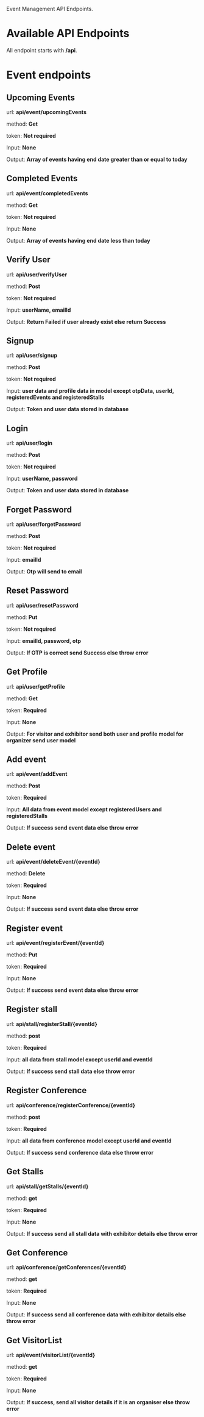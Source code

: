 Event Management API Endpoints.

# Available API Endpoints

All endpoint starts with **/api**.

# Event endpoints

## Upcoming Events

url: **api/event/upcomingEvents**

method: **Get**

token: **Not required**

Input: **None**

Output: **Array of events having end date greater than or equal to today**

## Completed Events

url: **api/event/completedEvents**

method: **Get**

token: **Not required**

Input: **None**

Output: **Array of events having end date less than today**

## Verify User

url: **api/user/verifyUser**

method: **Post**

token: **Not required**

Input: **userName, emailId**

Output: **Return Failed if user already exist else return Success**

## Signup

url: **api/user/signup**

method: **Post**

token: **Not required**

Input: **user data and profile data in model except otpData, userId, registeredEvents and registeredStalls**

Output: **Token and user data stored in database**

## Login

url: **api/user/login**

method: **Post**

token: **Not required**

Input: **userName, password**

Output: **Token and user data stored in database**

## Forget Password

url: **api/user/forgetPassword**

method: **Post**

token: **Not required**

Input: **emailId**

Output: **Otp will send to email**

## Reset Password

url: **api/user/resetPassword**

method: **Put**

token: **Not required**

Input: **emailId, password, otp**

Output: **If OTP is correct send Success else throw error**

## Get Profile

url: **api/user/getProfile**

method: **Get**

token: **Required**

Input: **None**

Output: **For visitor and exhibitor send both user and profile model for organizer send user model**

## Add event

url: **api/event/addEvent**

method: **Post**

token: **Required**

Input: **All data from event model except registeredUsers and registeredStalls**

Output: **If success send event data else throw error**

## Delete event

url: **api/event/deleteEvent/{eventId}**

method: **Delete**

token: **Required**

Input: **None**

Output: **If success send event data else throw error**

## Register event

url: **api/event/registerEvent/{eventId}**

method: **Put**

token: **Required**

Input: **None**

Output: **If success send event data else throw error**

## Register stall

url: **api/stall/registerStall/{eventId}**

method: **post**

token: **Required**

Input: **all data from stall model except userId and eventId**

Output: **If success send stall data else throw error**

## Register Conference

url: **api/conference/registerConference/{eventId}**

method: **post**

token: **Required**

Input: **all data from conference model except userId and eventId**

Output: **If success send conference data else throw error**

## Get Stalls

url: **api/stall/getStalls/{eventId}**

method: **get**

token: **Required**

Input: **None**

Output: **If success send all stall data with exhibitor details else throw error**

## Get Conference

url: **api/conference/getConferences/{eventId}**

method: **get**

token: **Required**

Input: **None**

Output: **If success send all conference data with exhibitor details else throw error**

## Get VisitorList

url: **api/event/visitorList/{eventId}**

method: **get**

token: **Required**

Input: **None**

Output: **If success, send all visitor details if it is an organiser else throw error**
